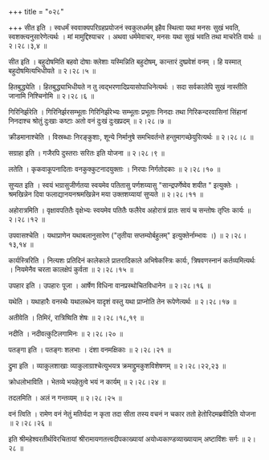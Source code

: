 +++
title = "०२८"

+++
सीत इति । स्वधर्मं स्ववाक्यपरिग्रहप्रयोजनं स्वकुलधर्मम् इहैव स्थित्वा यथा मनसः सुखं भवति, स्वशक्त्यनुसारेणेत्यर्थः । मां मामुद्दिश्याचर । अथवा धर्ममेवाचर, मनसः यथा सुखं भवति तथा माचरेति वार्थः  ॥  २।२८।३,४  ॥   

  

सीत इति । बहुदोषमिति बहवो दोषाः क्लेशाः यस्मिन्निति बहुदोषम्, कान्तारं दुष्प्रवेशं वनम् । हि यस्मात् बहुदोषमित्यभिधीयते  ॥  २।२८।५  ॥   

  

हितबुद्ध्येति । हितबुद्ध्याभिधीयते न तु त्वद्भरणादिप्रयासोपाधिनेत्यर्थः । सदा सर्वकालेपि सुखं नास्तीति जानामि निश्चिनोमि  ॥  २।२८।६  ॥   

  

गिरिनिर्झरेति । गिरिनिर्झरसम्भूताः गिरिनिर्झरेभ्यः सम्भूताः प्रभूताः निनदाः तथा गिरिकन्दरवासिनां सिंहानां निनदाश्च श्रोतुं दुःखाः कष्टाः अतो वनं दुःखं दुःखप्रदम्  ॥  २।२८।७  ॥   

  

क्रीडमानाश्चेति । विस्रब्धाः निरङ्कुशाः, शून्ये निर्मानुषे समभिवर्तन्ते हन्तुमागच्छेयुरित्यर्थः  ॥  २।२८।८  ॥   

  

सग्राहा इति । गजैरपि दुस्तराः सरितः इति योजना  ॥  २।२८।९  ॥   

  

लतेति । कृकवाकूपनादिताः वनकुक्कुटनादयुक्ताः । निरपाः निर्गतोदकाः  ॥  २।२८।१०  ॥   

  

सुप्यत इति । स्वयं भग्रासुजीर्णतया स्वयमेव पतितासु पर्णशय्यासु "सान्द्रपर्णेष्वेव शयीत " इत्युक्तेः । श्रमखिन्नेन दिवा फलाद्यानयनश्रमखिन्नेन मया उक्तशय्यायां सुप्यते  ॥  २।२८।११  ॥   

  

अहोरात्रमिति । वृक्षावपतितैः वृक्षेभ्यः स्वयमेव पतितैः फलैरेव अहोरात्रं प्रातः सायं च सन्तोषः तृप्तिः कार्यः  ॥  २।२८।१२  ॥   

  

उपवासश्चेति । यथाप्राणेन यथाबलानुसारेण ("तृतीया सप्तम्योर्बहुलम्" इत्युक्तेर्नाम्भावः ।)  ॥  २।२८।१३,१४  ॥   

  

कार्यस्त्रिरिति । नित्यशः प्रतिदिनं कालेकाले प्रातरादिकाले अभिषेकस्त्रिः कार्यः, त्रिषवणस्नानं कर्तव्यमित्यर्थः । नियमेनैव चरता कालक्षेपं कुर्वता  ॥  २।२८।१५  ॥   

  

उपहार इति । उपहारः पूजा । आर्षेण विधिना वानप्रस्थोचितविधानेन  ॥  २।२८।१६  ॥   

  

यथेति । यथाहारैः वनस्थैः यथालब्धेन यादृशं वस्तु यथा प्राप्नोति तेन रूपेणेत्यर्थः  ॥  २।२८।१७  ॥   

  

अतीवेति । तिमिरं, रात्रिष्विति शेषः  ॥  २।२८।१८,१९  ॥   

  

नदीति । नदीवत्कुटिलगामिनः  ॥  २।२८।२०  ॥   

  

पतङ्गा इति । पतङ्गः शलभाः । दंशा वनमक्षिकाः  ॥  २।२८।२१  ॥   

  

द्रुमा इति । व्याकुलशाखाः व्याकुलाग्राश्चेत्युभयत्र क्रमाद्द्रुमकुशविशेषणम्  ॥  २।२८।२२,२३  ॥   

  

क्रोधलोभाविति । भेतव्ये भयहेतुत्वे भयं न कार्यम्  ॥  २।२८।२४  ॥   

  

तदलमिति । अलं न गन्तव्यम्  ॥  २।२८।२५  ॥   

  

वनं त्विति । रामेण वनं नेतुं मतिर्यदा न कृता तदा सीता तस्य वचनं न चकार ततो हेतोरिदमब्रवीदिति योजना  ॥  २।२८।२६  ॥   

  

इति श्रीमहेश्वरतीर्थविरचितायां श्रीरामायणतत्त्वदीपकाख्यायां अयोध्यकाण्डव्याख्यायाम् अष्टाविंशः सर्गः  ॥  २।२८  ॥   

  

  

